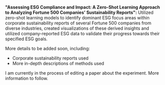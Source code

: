 **"Assessing ESG Compliance and Impact: A Zero-Shot Learning Approach to Analyzing Fortune 500 Companies' Sustainability Reports":** Utilized zero-shot learning models to identify dominant ESG focus areas within corporate sustainability reports of several Fortune 500 companies from diverse industries, created visualizations of these derived insights  and utilized company-reported ESG data to validate their progress towards their specified ESG goals. 

More details to be added soon, including:
  - Corporate sustainability reports used
  - More in-depth descriptions of methods used

I am currently in the process of editing a paper about the experiment. More information to follow.


